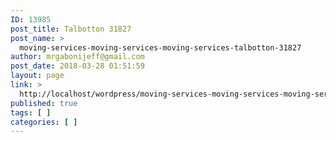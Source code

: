 ```yaml
---
ID: 13985
post_title: Talbotton 31827
post_name: >
  moving-services-moving-services-moving-services-talbotton-31827
author: mrgabonijeff@gmail.com
post_date: 2018-03-28 01:51:59
layout: page
link: >
  http://localhost/wordpress/moving-services-moving-services-moving-services-talbotton-31827/
published: true
tags: [ ]
categories: [ ]
---
```


